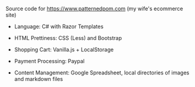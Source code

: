 Source code for https://www.patternedpom.com (my wife's ecommerce site)

* Language: C# with Razor Templates

* HTML Prettiness: CSS (Less) and Bootstrap

* Shopping Cart: Vanilla.js + LocalStorage 

* Payment Processing: Paypal

* Content Management: Google Spreadsheet, local directories of images and markdown files
